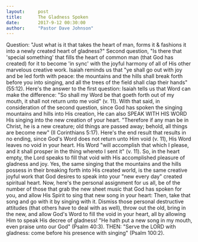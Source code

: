 ```yaml
---
layout:     post
title:      The Gladness Spoken
date:       2017-9-12 00:30:00
author:     "Pastor Dave Johnson"
---
```


Question: "Just what is it that takes the heart of man, forms it & fashions it into a newly created heart of gladness?"  Second question, "Is there that 'special something' that fills the heart of common man (that God has created) for it to become 'in sync' with the joyful harmony of all of His other marvelous creative work.  Isaiah reminds us that "ye shall go out with joy and be led forth with peace: the mountains and the hills shall break forth before you into singing, and all the trees of the field shall clap their hands" (55:12).  Here's the answer to the first question: Isaiah tells us that Word can make the difference: "So shall my Word be that goeth forth out of my mouth, it shall not return unto me void" (v. 11).  With that said, in consideration of the second question, since God has spoken the singing mountains and hills into His creation, He can also SPEAK WITH HIS WORD His singing into the new creation of your heart. "Therefore if any man be in Christ, he is a new creature; old things are passed away; behold, all things are become new" (II Corinthians 5:17).   Here's the end result that results in no ending, since God's Word does not return unto Him void (v. 11), His Word leaves no void in your heart.  His Word "will accomplish that which I please, and it shall prosper in the thing whereto I sent it" (v. 11).  So, in the heart empty, the Lord speaks to fill that void with His accomplished pleasure of  gladness and joy.  Yes, the same singing that the mountains and the hills possess in their breaking forth into His created world, is the same creative joyful work that God desires to speak into your "new every day" created spiritual heart.  Now, here's the personal assignment for us all, be of the number of those that grab the new sheet music that God has spoken for you, and allow His Spirit to sing that new song in your heart:  Then, take that song and go with it by singing with it.  Dismiss those personal destructive attitudes (that others have to deal with as well), throw out the old, bring in the new, and allow God's Word to fill the void in your heart, all by allowing Him to speak His decree of gladness!  "He hath put a new song in my mouth, even praise unto our God" (Psalm 40:3).  THEN: "Serve the LORD with gladness: come before his presence with singing" (Psalm 100:2).
